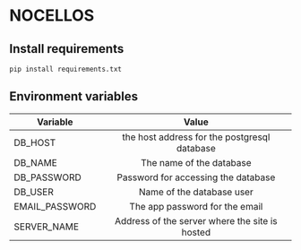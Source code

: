 # NOCELLOS

## Install requirements

```shell
pip install requirements.txt
```

## Environment variables

| Variable       |                     Value                      |
|----------------|:----------------------------------------------:|
| DB_HOST        |  the host address for the postgresql database  |
| DB_NAME        |            The name of the database            |
| DB_PASSWORD    |      Password for accessing the database       |
| DB_USER        |           Name of the database user            |
| EMAIL_PASSWORD |         The app password for the email         |
| SERVER_NAME    | Address of the server where the site is hosted |
